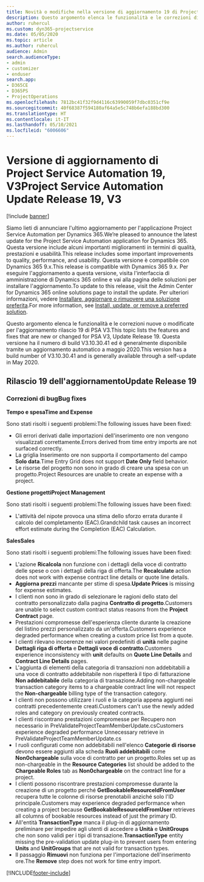 ```yaml
---
title: Novità o modifiche nella versione di aggiornamento 19 di Project Service Automation V3
description: Questo argomento elenca le funzionalità e le correzioni disponibili nella versione di aggiornamento 19 di Project Service Automation V3.
author: ruhercul
ms.custom: dyn365-projectservice
ms.date: 05/05/2020
ms.topic: article
ms.author: ruhercul
audience: Admin
search.audienceType:
- admin
- customizer
- enduser
search.app:
- D365CE
- D365PS
- ProjectOperations
ms.openlocfilehash: 7812bc41f32f9d4116c63990059f7dbc0351cf9e
ms.sourcegitcommit: 40f68387f594180af64a5e5c748b6efa188bd300
ms.translationtype: HT
ms.contentlocale: it-IT
ms.lasthandoff: 05/10/2021
ms.locfileid: "6006606"
---
```

# <a name="project-service-automation-update-release-19-v3"></a><span data-ttu-id="2cb0a-103">Versione di aggiornamento di Project Service Automation 19, V3</span><span class="sxs-lookup"><span data-stu-id="2cb0a-103">Project Service Automation Update Release 19, V3</span></span>

[!include [banner](../includes/psa-now-project-operations.md)]

<span data-ttu-id="2cb0a-104">Siamo lieti di annunciare l'ultimo aggiornamento per l'applicazione Project Service Automation per Dynamics 365.</span><span class="sxs-lookup"><span data-stu-id="2cb0a-104">We’re pleased to announce the latest update for the Project Service Automation application for Dynamics 365.</span></span> <span data-ttu-id="2cb0a-105">Questa versione include alcuni importanti miglioramenti in termini di qualità, prestazioni e usabilità.</span><span class="sxs-lookup"><span data-stu-id="2cb0a-105">This release includes some important improvements to quality, performance, and usability.</span></span> <span data-ttu-id="2cb0a-106">Questa versione è compatibile con Dynamics 365 9.x.</span><span class="sxs-lookup"><span data-stu-id="2cb0a-106">This release is compatible with Dynamics 365 9.x.</span></span> <span data-ttu-id="2cb0a-107">Per eseguire l'aggiornamento a questa versione, visita l'interfaccia di amministrazione di Dynamics 365 online e vai alla pagina delle soluzioni per installare l'aggiornamento.</span><span class="sxs-lookup"><span data-stu-id="2cb0a-107">To update to this release, visit the Admin Center for Dynamics 365 online solutions page to install the update.</span></span> <span data-ttu-id="2cb0a-108">Per ulteriori informazioni, vedere [Installare, aggiornare o rimuovere una soluzione preferita](/power-platform/admin/install-remove-preferred-solution).</span><span class="sxs-lookup"><span data-stu-id="2cb0a-108">For more information, see [Install, update, or remove a preferred solution](/power-platform/admin/install-remove-preferred-solution).</span></span>

<span data-ttu-id="2cb0a-109">Questo argomento elenca le funzionalità e le correzioni nuove o modificate per l'aggiornamento rilascio 19 di PSA V3.</span><span class="sxs-lookup"><span data-stu-id="2cb0a-109">This topic lists the features and fixes that are new or changed for PSA V3, Update Release 19.</span></span> <span data-ttu-id="2cb0a-110">Questa versione ha il numero di build V3.10.30.41 ed è generalmente disponibile tramite un aggiornamento automatico a maggio 2020.</span><span class="sxs-lookup"><span data-stu-id="2cb0a-110">This version has a build number of V3.10.30.41 and is generally available through a self-update in May 2020.</span></span>

## <a name="update-release-19"></a><span data-ttu-id="2cb0a-111">Rilascio 19 dell'aggiornamento</span><span class="sxs-lookup"><span data-stu-id="2cb0a-111">Update Release 19</span></span>

### <a name="bug-fixes"></a><span data-ttu-id="2cb0a-112">Correzioni di bug</span><span class="sxs-lookup"><span data-stu-id="2cb0a-112">Bug fixes</span></span>

<span data-ttu-id="2cb0a-113">**Tempo e spesa**</span><span class="sxs-lookup"><span data-stu-id="2cb0a-113">**Time and Expense**</span></span>

<span data-ttu-id="2cb0a-114">Sono stati risolti i seguenti problemi:</span><span class="sxs-lookup"><span data-stu-id="2cb0a-114">The following issues have been fixed:</span></span> 

- <span data-ttu-id="2cb0a-115">Gli errori derivati dalle importazioni dell'inserimento ore non vengono visualizzati correttamente.</span><span class="sxs-lookup"><span data-stu-id="2cb0a-115">Errors derived from time entry imports are not surfaced correctly.</span></span>
- <span data-ttu-id="2cb0a-116">La griglia Inserimento ore non supporta il comportamento del campo **Solo data**.</span><span class="sxs-lookup"><span data-stu-id="2cb0a-116">Time Entry Grid does not support **Date Only** field behavior.</span></span>
- <span data-ttu-id="2cb0a-117">Le risorse del progetto non sono in grado di creare una spesa con un progetto.</span><span class="sxs-lookup"><span data-stu-id="2cb0a-117">Project Resources are unable to create an expense with a project.</span></span>

<span data-ttu-id="2cb0a-118">**Gestione progetti**</span><span class="sxs-lookup"><span data-stu-id="2cb0a-118">**Project Management**</span></span>

<span data-ttu-id="2cb0a-119">Sono stati risolti i seguenti problemi:</span><span class="sxs-lookup"><span data-stu-id="2cb0a-119">The following issues have been fixed:</span></span> 

-  <span data-ttu-id="2cb0a-120">L'attività del nipote provoca una stima dello sforzo errata durante il calcolo del completamento (EAC).</span><span class="sxs-lookup"><span data-stu-id="2cb0a-120">Grandchild task causes an incorrect effort estimate during the Completion (EAC) Calculation.</span></span>

<span data-ttu-id="2cb0a-121">**Sales**</span><span class="sxs-lookup"><span data-stu-id="2cb0a-121">**Sales**</span></span>

<span data-ttu-id="2cb0a-122">Sono stati risolti i seguenti problemi:</span><span class="sxs-lookup"><span data-stu-id="2cb0a-122">The following issues have been fixed:</span></span> 

- <span data-ttu-id="2cb0a-123">L'azione **Ricalcola** non funzione con i dettagli della voce di contratto delle spese o con i dettagli della riga di offerta.</span><span class="sxs-lookup"><span data-stu-id="2cb0a-123">The **Recalculate** action does not work with expense contract line details or quote line details.</span></span>
- <span data-ttu-id="2cb0a-124">**Aggiorna prezzi** mancante per stime di spesa.</span><span class="sxs-lookup"><span data-stu-id="2cb0a-124">**Update Prices** is missing for expense estimates.</span></span>
-  <span data-ttu-id="2cb0a-125">I clienti non sono in grado di selezionare le ragioni dello stato del contratto personalizzato dalla pagina **Contratto di progetto**.</span><span class="sxs-lookup"><span data-stu-id="2cb0a-125">Customers are unable to select custom contract status reasons from the **Project Contract** page.</span></span>
- <span data-ttu-id="2cb0a-126">Prestazioni compromesse dell'esperienza cliente durante la creazione del listino prezzi personalizzato da un'offerta.</span><span class="sxs-lookup"><span data-stu-id="2cb0a-126">Customers experience degraded performance when creating a custom price list from a quote.</span></span>
- <span data-ttu-id="2cb0a-127">I clienti rilevano incoerenze nei valori predefiniti di **unità** nelle pagine **Dettagli riga di offerta** e **Dettagli voce di contratto**.</span><span class="sxs-lookup"><span data-stu-id="2cb0a-127">Customers experience inconsistency with **unit** defaults on **Quote Line Details** and **Contract Line Details** pages.</span></span>
- <span data-ttu-id="2cb0a-128">L'aggiunta di elementi della categoria di transazioni non addebitabili a una voce di contratto addebitabile non rispetterà il tipo di fatturazione **Non addebitabile** della categoria di transazione.</span><span class="sxs-lookup"><span data-stu-id="2cb0a-128">Adding non-chargeable transaction category items to a chargeable contract line will not respect the **Non-chargeable** billing type of the transaction category.</span></span>
- <span data-ttu-id="2cb0a-129">I clienti non possono utilizzare i ruoli e la categoria appena aggiunti nei contratti precedentemente creati.</span><span class="sxs-lookup"><span data-stu-id="2cb0a-129">Customers can't use the newly added roles and category on previously created contracts.</span></span>
- <span data-ttu-id="2cb0a-130">I clienti riscontrano prestazioni compromesse per Recupero non necessario in PreValidateProjectTeamMemberUpdate.cs</span><span class="sxs-lookup"><span data-stu-id="2cb0a-130">Customers experience degraded performance Unnecessary retrieve in PreValidateProjectTeamMemberUpdate.cs</span></span>
- <span data-ttu-id="2cb0a-131">I ruoli configurati come non addebitabili nell'elenco **Categorie di risorse** devono essere aggiunti alla scheda **Ruoli addebitabili** come **Non0chargeable** sulla voce di contratto per un progetto.</span><span class="sxs-lookup"><span data-stu-id="2cb0a-131">Roles set up as non-chargeable in the **Resource Categories** list should be added to the **Chargeable Roles** tab as **Non0chargeable** on the contract line for a project.</span></span>
- <span data-ttu-id="2cb0a-132">I clienti possono riscontrare prestazioni compromesse durante la creazione di un progetto perché **GetBookableResourceIdFromUser** recupera tutte le colonne di risorse prenotabili anziché solo l'ID principale.</span><span class="sxs-lookup"><span data-stu-id="2cb0a-132">Customers may experience degraded performance when creating a project because **GetBookableResourceIdFromUser** retrieves all columns of bookable resources instead of just the primary ID.</span></span>
- <span data-ttu-id="2cb0a-133">All'entità **TransactionType** manca il plug-in di aggiornamento preliminare per impedire agli utenti di accedere a **Unità** e **UnitGroups** che non sono validi per i tipi di transazione.</span><span class="sxs-lookup"><span data-stu-id="2cb0a-133">**TransactionType** entity missing the pre-validation update plug-in to prevent users from entering **Units** and **UnitGroups** that are not valid for transaction types.</span></span>
- <span data-ttu-id="2cb0a-134">Il passaggio **Rimuovi** non funziona per l'importazione dell'inserimento ore.</span><span class="sxs-lookup"><span data-stu-id="2cb0a-134">The **Remove** step does not work for time entry import.</span></span>


[!INCLUDE[footer-include](../includes/footer-banner.md)]